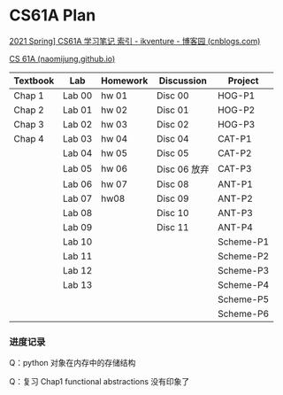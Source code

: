 # CS61A Plan

[2021 Spring\] CS61A 学习笔记 索引 - ikventure - 博客园 (cnblogs.com)](https://www.cnblogs.com/ikventure/p/14984919.html) 

[CS 61A (naomijung.github.io)](https://naomijung.github.io/cs61a.html) 



| Textbook | Lab    | Homework | Discussion   | Project   |
| -------- | ------ | -------- | ------------ | --------- |
| Chap 1   | Lab 00 | hw 01    | Disc 00      | HOG-P1    |
| Chap 2   | Lab 01 | hw 02    | Disc 01      | HOG-P2    |
| Chap 3   | Lab 02 | hw 03    | Disc 02      | HOG-P3    |
| Chap 4   | Lab 03 | hw 04    | Disc 04      | CAT-P1    |
|          | Lab 04 | hw 05    | Disc 05      | CAT-P2    |
|          | Lab 05 | hw 06    | Disc 06 放弃 | CAT-P3    |
|          | Lab 06 | hw 07    | Disc 08      | ANT-P1    |
|          | Lab 07 | hw08     | Disc 09      | ANT-P2    |
|          | Lab 08 |          | Disc 10      | ANT-P3    |
|          | Lab 09 |          | Disc 11      | ANT-P4    |
|          | Lab 10 |          |              | Scheme-P1 |
|          | Lab 11 |          |              | Scheme-P2 |
|          | Lab 12 |          |              | Scheme-P3 |
|          | Lab 13 |          |              | Scheme-P4 |
|          |        |          |              | Scheme-P5 |
|          |        |          |              | Scheme-P6 |



### 进度记录

Q：python 对象在内存中的存储结构



Q：复习 Chap1 functional abstractions 没有印象了

